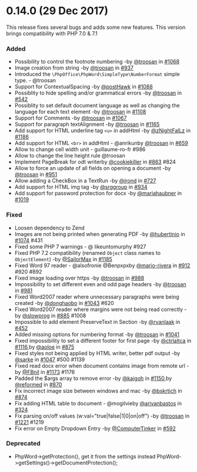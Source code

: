 # 0.14.0 (29 Dec 2017)

This release fixes several bugs and adds some new features.
This version brings compatibility with PHP 7.0 & 7.1

### Added
- Possibility to control the footnote numbering -by [@troosan](https://github.com/troosan) in [#1068](https://github.com/PHPOffice/PHPWord/pull/1068)
- Image creation from string -by [@troosan](https://github.com/troosan) in [#937](https://github.com/PHPOffice/PHPWord/pull/937)
- Introduced the `\PhpOffice\PhpWord\SimpleType\NumberFormat` simple type. - @troosan
- Support for ContextualSpacing -by [@postHawk](https://github.com/postHawk) in [#1088](https://github.com/PHPOffice/PHPWord/pull/1088)
- Possiblity to hide spelling and/or grammatical errors -by [@troosan](https://github.com/troosan) in [#542](https://github.com/PHPOffice/PHPWord/pull/542)
- Possiblity to set default document language as well as changing the language for each text element -by [@troosan](https://github.com/troosan) in [#1108](https://github.com/PHPOffice/PHPWord/pull/1108)
- Support for Comments -by [@troosan](https://github.com/troosan) in [#1067](https://github.com/PHPOffice/PHPWord/pull/1067)
- Support for paragraph textAlignment -by [@troosan](https://github.com/troosan) in [#1165](https://github.com/PHPOffice/PHPWord/pull/1165)
- Add support for HTML underline tag `<u>` in addHtml -by [@zNightFalLz](https://github.com/zNightFalLz) in [#1186](https://github.com/PHPOffice/PHPWord/pull/1186)
- Add support for HTML `<br>` in addHtml - @anrikunby [@troosan](https://github.com/troosan) in [#659](https://github.com/PHPOffice/PHPWord/pull/659)
- Allow to change cell width unit - guillaume-ro-fr #986
- Allow to change the line height rule @troosan
- Implement PageBreak for odt writerby [@cookiekiller](https://github.com/cookiekiller) in [#863](https://github.com/PHPOffice/PHPWord/pull/863) #824
- Allow to force an update of all fields on opening a document -by [@troosan](https://github.com/troosan) in [#951](https://github.com/PHPOffice/PHPWord/pull/951)
- Allow adding a CheckBox in a TextRun -by [@irond](https://github.com/irond) in [#727](https://github.com/PHPOffice/PHPWord/pull/727)
- Add support for HTML img tag -by [@srggroup](https://github.com/srggroup) in [#934](https://github.com/PHPOffice/PHPWord/pull/934)
- Add support for password protection for docx -by [@mariahaubner](https://github.com/mariahaubner) in [#1019](https://github.com/PHPOffice/PHPWord/pull/1019)

### Fixed
- Loosen dependency to Zend
- Images are not being printed when generating PDF -by [@hubertinio](https://github.com/hubertinio) in [#1074](https://github.com/PHPOffice/PHPWord/pull/1074) #431
- Fixed some PHP 7 warnings - @	likeuntomurphy #927
- Fixed PHP 7.2 compatibility (renamed `Object` class names to `ObjectElement`) -by [@SailorMax](https://github.com/SailorMax) in [#1185](https://github.com/PHPOffice/PHPWord/pull/1185)
- Fixed Word 97 reader - @alsofronie @Benpxpxby [@mario-rivera](https://github.com/mario-rivera) in [#912](https://github.com/PHPOffice/PHPWord/pull/912) #920 #892
- Fixed image loading over https -by [@troosan](https://github.com/troosan) in [#988](https://github.com/PHPOffice/PHPWord/pull/988)
- Impossibility to set different even and odd page headers -by [@troosan](https://github.com/troosan) in [#981](https://github.com/PHPOffice/PHPWord/pull/981)
- Fixed Word2007 reader where unnecessary paragraphs were being created -by [@donghaobo](https://github.com/donghaobo) in [#1043](https://github.com/PHPOffice/PHPWord/pull/1043) #620
- Fixed Word2007 reader where margins were not being read correctly -by [@slowprog](https://github.com/slowprog) in [#885](https://github.com/PHPOffice/PHPWord/pull/885) #1008
- Impossible to add element PreserveText in Section -by [@rvanlaak](https://github.com/rvanlaak) in [#452](https://github.com/PHPOffice/PHPWord/pull/452)
- Added missing options for numbering format -by [@troosan](https://github.com/troosan) in [#1041](https://github.com/PHPOffice/PHPWord/pull/1041)
- Fixed impossibility to set a different footer for first page -by [@ctrlaltca](https://github.com/ctrlaltca) in [#1116](https://github.com/PHPOffice/PHPWord/pull/1116),by [@aoloe](https://github.com/aoloe) in [#875](https://github.com/PHPOffice/PHPWord/pull/875)
- Fixed styles not being applied by HTML writer, better pdf output -by [@sarke](https://github.com/sarke) in [#1047](https://github.com/PHPOffice/PHPWord/pull/1047) #500 #1139
- Fixed read docx error when document contains image from remote url -by [@FBnil](https://github.com/FBnil) in [#1173](https://github.com/PHPOffice/PHPWord/pull/1173) #1176
- Padded the $args array to remove error -by [@kaigoh](https://github.com/kaigoh) in [#1150](https://github.com/PHPOffice/PHPWord/pull/1150),by [@reformed](https://github.com/reformed) in [#870](https://github.com/PHPOffice/PHPWord/pull/870)
- Fix incorrect image size between windows and mac -by [@bskrtich](https://github.com/bskrtich) in [#874](https://github.com/PHPOffice/PHPWord/pull/874)
- Fix adding HTML table to document - @mogilvieby [@arivanbastos](https://github.com/arivanbastos) in [#324](https://github.com/PHPOffice/PHPWord/pull/324)
- Fix parsing on/off values (w:val="true|false|1|0|on|off") -by [@troosan](https://github.com/troosan) in [#1221](https://github.com/PHPOffice/PHPWord/pull/1221) #1219
- Fix error on Empty Dropdown Entry -by [@ComputerTinker](https://github.com/ComputerTinker) in [#592](https://github.com/PHPOffice/PHPWord/pull/592)

### Deprecated
- PhpWord->getProtection(), get it from the settings instead PhpWord->getSettings()->getDocumentProtection();
